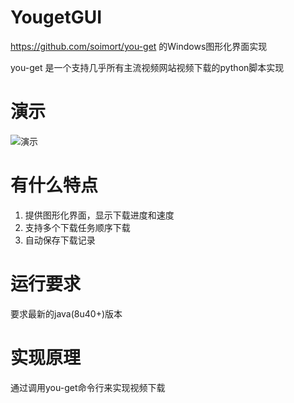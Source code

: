 # YougetGUI

https://github.com/soimort/you-get 的Windows图形化界面实现

you-get 是一个支持几乎所有主流视频网站视频下载的python脚本实现

# 演示
![演示](https://cloud.githubusercontent.com/assets/13044819/18734559/4ed2f3ac-80a8-11e6-8756-4ee9b0c71267.gif)

# 有什么特点
1. 提供图形化界面，显示下载进度和速度
2. 支持多个下载任务顺序下载
3. 自动保存下载记录

# 运行要求
要求最新的java(8u40+)版本

# 实现原理
通过调用you-get命令行来实现视频下载
